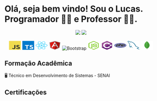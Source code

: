 # Olá, seja bem vindo! Sou o Lucas. Programador 👨‍💻 e Professor 👨‍🏫.

<div align="center">
  <img height="180em" src="https://github-readme-stats.vercel.app/api?username=lucassimionatooficial&show_icons=true&theme=radical"/>
  <img height="180em" src="https://github-readme-stats.vercel.app/api/top-langs/?username=lucassimionatooficial&layout=compact&theme=radical"/>
</div>
<br>

<div align="center">
  <img alt="Javascript" height="30" width="40" src="https://raw.githubusercontent.com/devicons/devicon/master/icons/javascript/javascript-original.svg">
  <img alt="Typescript" height="30" width="40" src="https://raw.githubusercontent.com/devicons/devicon/master/icons/typescript/typescript-original.svg">
  <img alt="React JS"   height="30" width="40" src="https://raw.githubusercontent.com/devicons/devicon/master/icons/react/react-original.svg">
  <img alt="Angular"    height="30" width="40" src="https://raw.githubusercontent.com/devicons/devicon/master/icons/angularjs/angularjs-original.svg">
  <img alt="Bootstrap"  height="30" width="40" src="https://cdn.jsdelivr.net/gh/devicons/devicon/icons/bootstrap/bootstrap-original.svg">
  <img alt="Node JS"    height="30" width="40" src="https://raw.githubusercontent.com/devicons/devicon/master/icons/nodejs/nodejs-original.svg">
  <img alt="C#"         height="30" width="40" src="https://raw.githubusercontent.com/devicons/devicon/master/icons/csharp/csharp-original.svg">
  <img alt="PHP"        height="30" width="40" src="https://raw.githubusercontent.com/devicons/devicon/master/icons/php/php-original.svg">
  <img alt="My SQL"     height="30" width="40" src="https://raw.githubusercontent.com/devicons/devicon/master/icons/mysql/mysql-original.svg">
  <img alt="Mongo DB"   height="30" width="40" src="https://raw.githubusercontent.com/devicons/devicon/master/icons/mongodb/mongodb-original.svg">
</div>

## Formação Acadêmica
🖥️ Técnico em Desenvolvimento de Sistemas - SENAI

## Certificações
<div align="center">
  
</div>
